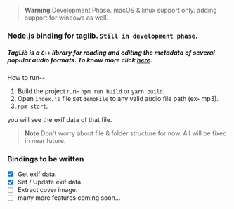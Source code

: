 >**Warning**
>Development Phase.
>macOS & linux support only.
> adding support for windows as well.

### Node.js binding for taglib. ``Still in development phase``.

##### TagLib is a ``C++`` library for reading and editing the metadata of several popular audio formats. To know more click [here](https://taglib.org/).

How to run--

1. Build the project run- ``npm run build`` or ``yarn build``.
2. Open ``index.js`` file set ``demoFile`` to any valid audio file path (ex- mp3).
3. ``npm start``.

you will see the exif data of that file.

>**Note**
>Don't worry about file & folder structure for now. All will be fixed in near future.

### Bindings to be written

- [x] Get exif data.
- [x] Set / Update exif data.
- [ ] Extract cover image.
- [ ] many more features coming soon...